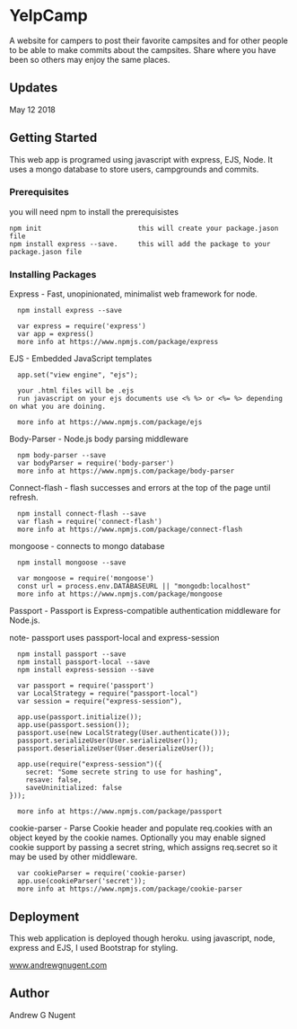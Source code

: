 
# YelpCamp

A website for campers to post their favorite campsites and for other people to be able to make commits about the campsites. Share where you have been so others may enjoy the same places. 

## Updates

May 12 2018

## Getting Started

This web app is programed using javascript with express, EJS, Node. It uses a mongo database to store users, campgrounds and commits. 

### Prerequisites

you will need npm to install the prerequisistes

```
npm init                        this will create your package.jason file
npm install express --save.     this will add the package to your package.jason file
```

### Installing Packages

Express - Fast, unopinionated, minimalist web framework for node.
```
  npm install express --save

  var express = require('express')
  var app = express()
  more info at https://www.npmjs.com/package/express
```

EJS - Embedded JavaScript templates

```
  app.set("view engine", "ejs");
  
  your .html files will be .ejs
  run javascript on your ejs documents use <% %> or <%= %> depending on what you are doining. 
  
  more info at https://www.npmjs.com/package/ejs
```

Body-Parser - Node.js body parsing middleware

```
  npm body-parser --save
  var bodyParser = require('body-parser')
  more info at https://www.npmjs.com/package/body-parser
```

Connect-flash - flash successes and errors at the top of the page until refresh.

```
  npm install connect-flash --save
  var flash = require('connect-flash')
  more info at https://www.npmjs.com/package/connect-flash
```

mongoose - connects to mongo database

```
  npm install mongoose --save
  
  var mongoose = require('mongoose')
  const url = process.env.DATABASEURL || "mongodb:localhost"
  more info at https://www.npmjs.com/package/mongoose
```

Passport - Passport is Express-compatible authentication middleware for Node.js.

note- passport uses passport-local and express-session

```
  npm install passport --save
  npm install passport-local --save
  npm install express-session --save

  var passport = require('passport')
  var LocalStrategy = require("passport-local")
  var session = require("express-session"),
  
  app.use(passport.initialize());
  app.use(passport.session());
  passport.use(new LocalStrategy(User.authenticate()));
  passport.serializeUser(User.serializeUser());
  passport.deserializeUser(User.deserializeUser());
  
  app.use(require("express-session")({
    secret: "Some secrete string to use for hashing",
    resave: false,
    saveUninitialized: false
}));
  
  more info at https://www.npmjs.com/package/passport
```

cookie-parser - Parse Cookie header and populate req.cookies with an object keyed by the cookie names. Optionally you may enable signed cookie support by passing a secret string, which assigns req.secret so it may be used by other middleware.

```
  var cookieParser = require('cookie-parser)
  app.use(cookieParser('secret'));
  more info at https://www.npmjs.com/package/cookie-parser
```

## Deployment

This web application is deployed though heroku. using javascript, node, express and EJS, I used Bootstrap for styling. 

www.andrewgnugent.com

## Author 

Andrew G Nugent
